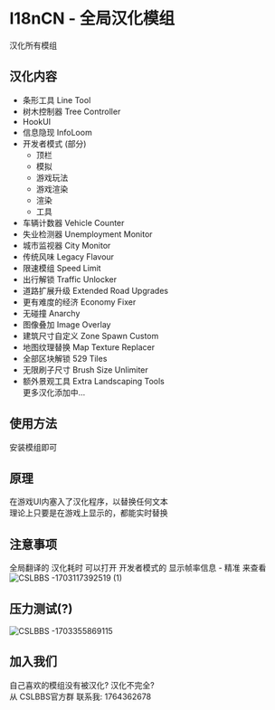 # I18nCN - 全局汉化模组  
汉化所有模组   

## 汉化内容​
* 条形工具 Line Tool
* 树木控制器 Tree Controller
* HookUI
* 信息隐现 InfoLoom
* 开发者模式 (部分)
  * 顶栏
  * 模拟
  * 游戏玩法
  * 游戏渲染
  * 渲染
  * 工具
* 车辆计数器 Vehicle Counter
* 失业检测器 Unemployment Monitor
* 城市监视器 City Monitor
* 传统风味 Legacy Flavour
* 限速模组 Speed Limit
* 出行解锁 Traffic Unlocker
* 道路扩展升级 Extended Road Upgrades
* 更有难度的经济 Economy Fixer
* 无碰撞 Anarchy
* 图像叠加 Image Overlay
* 建筑尺寸自定义 Zone Spawn Custom
* 地图纹理替换 Map Texture Replacer
* 全部区块解锁 529 Tiles  
* 无限刷子尺寸 Brush Size Unlimiter  
* 额外景观工具 Extra Landscaping Tools  
更多汉化添加中...  

## 使用方法​  
安装模组即可  

## 原理​  
在游戏UI内塞入了汉化程序，以替换任何文本  
理论上只要是在游戏上显示的，都能实时替换  

## 注意事项​
全局翻译的 汉化耗时 可以打开 开发者模式的 显示帧率信息 - 精准 来查看  
![CSLBBS -1703117392519 (1)](https://github.com/thx114/mio-i18-cn/assets/52259890/1e1c5c18-eac6-4e3e-a4b5-e0e3431eb51c)

## 压力测试(?)​
![CSLBBS -1703355869115](https://github.com/thx114/mio-i18-cn/assets/52259890/f59f17da-ac4b-417b-8856-0a91f082ce07)

## 加入我们​
自己喜欢的模组没有被汉化? 汉化不完全?  
从 CSLBBS官方群 联系我: 1764362678  
